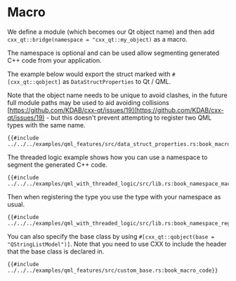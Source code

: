 <!--
SPDX-FileCopyrightText: 2021 Klarälvdalens Datakonsult AB, a KDAB Group company <info@kdab.com>
SPDX-FileContributor: Andrew Hayzen <andrew.hayzen@kdab.com>

SPDX-License-Identifier: MIT OR Apache-2.0
-->

# Macro

We define a module (which becomes our Qt object name) and then add `cxx_qt::bridge(namespace = "cxx_qt::my_object)` as a macro.

The namespace is optional and can be used allow segmenting generated C++ code from your application.

The example below would export the struct marked with `#[cxx_qt::qobject]` as `DataStructProperties` to Qt / QML.

Note that the object name needs to be unique to avoid clashes, in the future full module paths may be used to aid avoiding collisions [https://github.com/KDAB/cxx-qt/issues/19](https://github.com/KDAB/cxx-qt/issues/19) - but this doesn't prevent attempting to register two QML types with the same name.

```rust,ignore,noplayground
{{#include ../../../examples/qml_features/src/data_struct_properties.rs:book_macro_code}}
```

The threaded logic example shows how you can use a namespace to segment the generated C++ code.

```rust,ignore,noplayground
{{#include ../../../examples/qml_with_threaded_logic/src/lib.rs:book_namespace_macro}}
```

Then when registering the type you use the type with your namespace as usual.

```rust,ignore,noplayground
{{#include ../../../examples/qml_with_threaded_logic/src/lib.rs:book_namespace_register}}
```

You can also specify the base class by using `#[cxx_qt::qobject(base = "QStringListModel")]`. Note that you need to use CXX to include the header that the base class is declared in.

```rust,ignore,noplayground
{{#include ../../../examples/qml_features/src/custom_base.rs:book_macro_code}}
```
